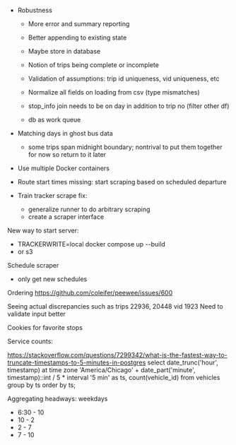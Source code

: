 - Robustness
  - More error and summary reporting
  - Better appending to existing state
  - Maybe store in database
  - Notion of trips being complete or incomplete
  - Validation of assumptions: trip id uniqueness, vid uniqueness, etc
  - Normalize all fields on loading from csv (type mismatches)
  - stop_info join needs to be on day in addition to trip no (filter other df)

  - db as work queue


- Matching days in ghost bus data
  - some trips span midnight boundary; nontrival to put them together for now so return to it later


- Use multiple Docker containers
- Route start times missing: start scraping based on scheduled departure

- Train tracker scrape fix:
  - generalize runner to do arbitrary scraping
  - create a scraper interface

New way to start server:
 - TRACKERWRITE=local docker compose up --build
 - or s3

Schedule scraper
 - only get new schedules

Ordering
https://github.com/coleifer/peewee/issues/600

Seeing actual discrepancies such as trips 22936, 20448 vid 1923
Need to validate input better

Cookies for favorite stops

Service counts:

https://stackoverflow.com/questions/7299342/what-is-the-fastest-way-to-truncate-timestamps-to-5-minutes-in-postgres
select date_trunc('hour', timestamp) at time zone 'America/Chicago' + date_part('minute', timestamp)::int / 5 * interval '5 min' as ts, count(vehicle_id) from vehicles group by ts order by ts;

Aggregating headways:
weekdays
- 6:30 - 10
- 10 - 2
- 2 - 7
- 7 - 10
